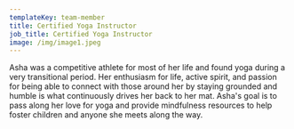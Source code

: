 ```yaml
---
templateKey: team-member
title: Certified Yoga Instructor
job_title: Certified Yoga Instructor
image: /img/image1.jpeg
---
```

Asha was a competitive athlete for most of her life and found yoga during a very transitional period. Her enthusiasm for life, active spirit, and passion for being able to connect with those around her by staying grounded and humble is what continuously drives her back to her mat. Asha's goal is to pass along her love for yoga and provide mindfulness resources to help foster children and anyone she meets along the way.
